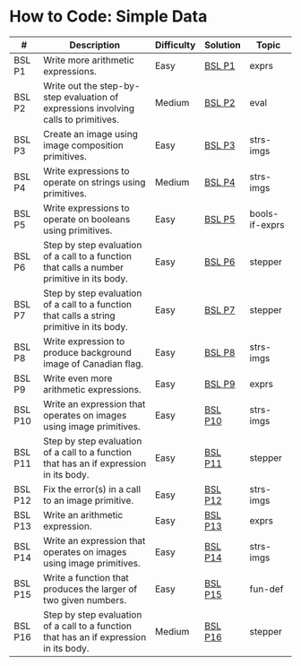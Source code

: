 # How to Code: Simple Data

| #      | Description | Difficulty      | Solution | Topic |
| ----------- | ----------- | ------------| ------------ | ------- |
| BSL P1      | Write more arithmetic expressions.      | Easy | [BSL P1](bsl_p1.rkt) | exprs |
| BSL P2      | Write out the step-by-step evaluation of expressions involving calls to primitives. | Medium | [BSL P2](bsl_p2.rkt) | eval |
| BSL P3      | Create an image using image composition primitives. | Easy | [BSL P3](bsl_p3.rkt) | strs-imgs |
| BSL P4      | Write expressions to operate on strings using primitives. | Medium | [BSL P4](bsl_p4.rkt) | strs-imgs |
| BSL P5      | Write expressions to operate on booleans using primitives. | Easy | [BSL P5](bsl_p5.rkt) | bools-if-exprs |
| BSL P6      | Step by step evaluation of a call to a function that calls a number primitive in its body. | Easy | [BSL P6](bsl_p6.rkt) | stepper |
| BSL P7      | Step by step evaluation of a call to a function that calls a string primitive in its body. | Easy | [BSL P7](bsl_p7.rkt) | stepper |
| BSL P8      | Write expression to produce background image of Canadian flag. | Easy | [BSL P8](bsl_p8.rkt) | strs-imgs |
| BSL P9      | Write even more arithmetic expressions. | Easy | [BSL P9](bsl_p9.rkt) | exprs |
| BSL P10      | Write an expression that operates on images using image primitives. | Easy | [BSL P10](bsl_p10.rkt) | strs-imgs |
| BSL P11      | Step by step evaluation of a call to a function that has an if expression in its body. | Easy | [BSL P11](bsl_p11.rkt) | stepper |
| BSL P12      | Fix the error(s) in a call to an image primitive. | Easy | [BSL P12](bsl_p12.rkt) | strs-imgs |
| BSL P13      | Write an arithmetic expression. | Easy | [BSL P13](bsl_p13.rkt) | exprs |
| BSL P14      | Write an expression that operates on images using image primitives. | Easy | [BSL P14](bsl_p14.rkt) | strs-imgs |
| BSL P15      | Write a function that produces the larger of two given numbers. | Easy | [BSL P15](bsl_p15.rkt) | fun-def |
| BSL P16      | Step by step evaluation of a call to a function that has an if expression in its body. | Medium | [BSL P16](bsl_p16.rkt) | stepper |
